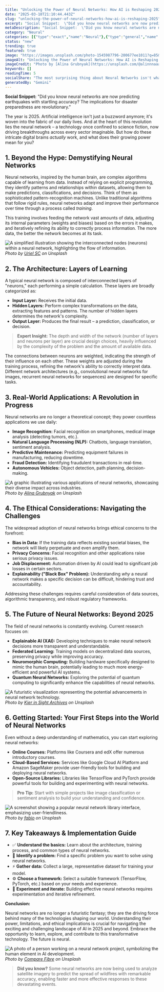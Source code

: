 ```yaml
---
title: "Unlocking the Power of Neural Networks: How AI is Reshaping 2025"
date: "2025-03-18T21:10:44.443Z"
slug: "unlocking-the-power-of-neural-networks-how-ai-is-reshaping-2025"
excerpt: "Social Snippet:  \"Did you know neural networks are now predicting earthquakes with startling accuracy? The implications for disaster preparedness are revolutionary.\""
metaDescription: "Social Snippet:  \"Did you know neural networks are now predicting earthquakes with startling accuracy? The implications for disaster preparedness are revol..."
category: "Neural"
categories: [{"type":"exact","name":"Neural"},{"type":"general","name":"Computer Science"},{"type":"medium","name":"Machine Learning"},{"type":"specific","name":"Deep Learning"},{"type":"niche","name":"Convolutional Networks"}]
status: "new"
trending: true
featured: true
image: "https://images.unsplash.com/photo-1545987796-200677ee1011?q=85&w=1200&fit=max&fm=webp&auto=compress"
imageAlt: "Unlocking the Power of Neural Networks: How AI is Reshaping 2025"
imageCredit: "Photo by [Alina Grubnyak](https://unsplash.com/@alinnnaaaa) on Unsplash"
keywords: []
readingTime: 5
socialShare: "The most surprising thing about Neural Networks isn't what most people think. Find out what experts really say about this game-changing topic."
generatedBy: "Gemini"
---
```




**Social Snippet:**  "Did you know neural networks are now predicting earthquakes with startling accuracy? The implications for disaster preparedness are revolutionary."

The year is 2025.  Artificial intelligence isn't just a buzzword anymore; it's woven into the fabric of our daily lives.  And at the heart of this revolution lies the neural network – a technology once confined to science fiction, now driving breakthroughs across every sector imaginable.  But how do these intricate digital brains *actually* work, and what does their growing power mean for you?

## 1.  Beyond the Hype: Demystifying Neural Networks

Neural networks, inspired by the human brain, are complex algorithms capable of learning from data.  Instead of relying on explicit programming, they identify patterns and relationships within datasets, allowing them to make predictions, classifications, and decisions.  Think of them as sophisticated pattern-recognition machines.  Unlike traditional algorithms that follow rigid rules, neural networks adapt and improve their performance over time through a process called *training*.

This training involves feeding the network vast amounts of data, adjusting its internal parameters (weights and biases) based on the errors it makes, and iteratively refining its ability to correctly process information.  The more data, the better the network becomes at its task.

![A simplified illustration showing the interconnected nodes (neurons) within a neural network, highlighting the flow of information.](https://images.unsplash.com/photo-1590859808308-3d2d9c515b1a?q=85&w=1200&fit=max&fm=webp&auto=compress)
*Photo by [Uriel SC](https://unsplash.com/@urielsc26) on Unsplash*

## 2.  The Architecture:  Layers of Learning

A typical neural network is composed of interconnected layers of "neurons," each performing a simple calculation.  These layers are broadly categorized as:

*   **Input Layer:** Receives the initial data.
*   **Hidden Layers:** Perform complex transformations on the data, extracting features and patterns.  The number of hidden layers determines the network's complexity.
*   **Output Layer:** Produces the final result – a prediction, classification, or decision.

> **Expert Insight:** The depth and width of the network (number of layers and neurons per layer) are crucial design choices, heavily influenced by the complexity of the problem and the amount of available data.

The connections between neurons are weighted, indicating the strength of their influence on each other.  These weights are adjusted during the training process, refining the network's ability to correctly interpret data.  Different network architectures (e.g., convolutional neural networks for images, recurrent neural networks for sequences) are designed for specific tasks.

## 3.  Real-World Applications:  A Revolution in Progress

Neural networks are no longer a theoretical concept; they power countless applications we use daily:

*   **Image Recognition:**  Facial recognition on smartphones, medical image analysis (detecting tumors, etc.).
*   **Natural Language Processing (NLP):**  Chatbots, language translation, sentiment analysis.
*   **Predictive Maintenance:**  Predicting equipment failures in manufacturing, reducing downtime.
*   **Fraud Detection:**  Identifying fraudulent transactions in real-time.
*   **Autonomous Vehicles:**  Object detection, path planning, decision-making.

![A graphic illustrating various applications of neural networks, showcasing their diverse impact across industries.](https://images.unsplash.com/photo-1545987796-200677ee1011?q=85&w=1200&fit=max&fm=webp&auto=compress)
*Photo by [Alina Grubnyak](https://unsplash.com/@alinnnaaaa) on Unsplash*

## 4.  The Ethical Considerations:  Navigating the Challenges

The widespread adoption of neural networks brings ethical concerns to the forefront:

*   **Bias in Data:**  If the training data reflects existing societal biases, the network will likely perpetuate and even amplify them.
*   **Privacy Concerns:**  Facial recognition and other applications raise serious privacy issues.
*   **Job Displacement:**  Automation driven by AI could lead to significant job losses in certain sectors.
*   **Explainability ("Black Box" Problem):**  Understanding *why* a neural network makes a specific decision can be difficult, hindering trust and accountability.

Addressing these challenges requires careful consideration of data sources, algorithmic transparency, and robust regulatory frameworks.

## 5.  The Future of Neural Networks:  Beyond 2025

The field of neural networks is constantly evolving.  Current research focuses on:

*   **Explainable AI (XAI):**  Developing techniques to make neural network decisions more transparent and understandable.
*   **Federated Learning:**  Training models on decentralized data sources, preserving privacy while improving accuracy.
*   **Neuromorphic Computing:**  Building hardware specifically designed to mimic the human brain, potentially leading to much more energy-efficient and powerful AI systems.
*   **Quantum Neural Networks:**  Exploring the potential of quantum computing to significantly enhance the capabilities of neural networks.

![A futuristic visualization representing the potential advancements in neural network technology.](https://images.unsplash.com/photo-1621711678457-a314cede97d0?q=85&w=1200&fit=max&fm=webp&auto=compress)
*Photo by [Kier in Sight Archives](https://unsplash.com/@kierinsightarchives) on Unsplash*

## 6.  Getting Started:  Your First Steps into the World of Neural Networks

Even without a deep understanding of mathematics, you can start exploring neural networks:

*   **Online Courses:** Platforms like Coursera and edX offer numerous introductory courses.
*   **Cloud-Based Services:**  Services like Google Cloud AI Platform and Amazon SageMaker provide user-friendly tools for building and deploying neural networks.
*   **Open-Source Libraries:**  Libraries like TensorFlow and PyTorch provide powerful tools for building and experimenting with neural networks.

> **Pro Tip:** Start with simple projects like image classification or sentiment analysis to build your understanding and confidence.

![A screenshot showing a popular neural network library interface, emphasizing user-friendliness.](https://images.unsplash.com/photo-1523961131990-5ea7c61b2107?q=85&w=1200&fit=max&fm=webp&auto=compress)
*Photo by [fabio](https://unsplash.com/@fabioha) on Unsplash*

## 7. Key Takeaways & Implementation Guide

* ✅ **Understand the basics:** Learn about the architecture, training process, and common types of neural networks.
* 🔑 **Identify a problem:** Find a specific problem you want to solve using neural networks.
* ⚡ **Gather data:** Collect a large, representative dataset for training your model.
* ⚙️ **Choose a framework:** Select a suitable framework (TensorFlow, PyTorch, etc.) based on your needs and experience.
* 🚀 **Experiment and iterate:**  Building effective neural networks requires experimentation and iterative refinement.

**Conclusion:**

Neural networks are no longer a futuristic fantasy; they are the driving force behind many of the technologies shaping our world.  Understanding their power, limitations, and ethical implications is crucial for navigating the exciting and challenging landscape of AI in 2025 and beyond.  Embrace the opportunity to learn, explore, and contribute to this transformative technology.  The future is neural.

![A photo of a person working on a neural network project, symbolizing the human element in AI development.](https://images.unsplash.com/photo-1606778303077-3780ea8d5420?q=85&w=1200&fit=max&fm=webp&auto=compress)
*Photo by [Compare Fibre](https://unsplash.com/@comparefibre) on Unsplash*

> **Did you know?**  Some neural networks are now being used to analyze satellite imagery to predict the spread of wildfires with remarkable accuracy, enabling faster and more effective responses to these devastating events.


<div class="reading-progress-container">
  <div id="reading-progress" class="reading-progress"></div>
</div>
